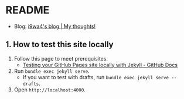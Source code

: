 # README

- Blog: [i9wa4's blog | My thoughts!](https://i9wa4.github.io/)

## 1. How to test this site locally

1. Follow this page to meet prerequisites.
    - [Testing your GitHub Pages site locally with Jekyll - GitHub Docs](https://docs.github.com/en/pages/setting-up-a-github-pages-site-with-jekyll/testing-your-github-pages-site-locally-with-jekyll?platform=linux)
1. Run `bundle exec jekyll serve`.
    - If you want to test with drafts, run `bundle exec jekyll serve --drafts`.
1. Open `http://localhost:4000`.
